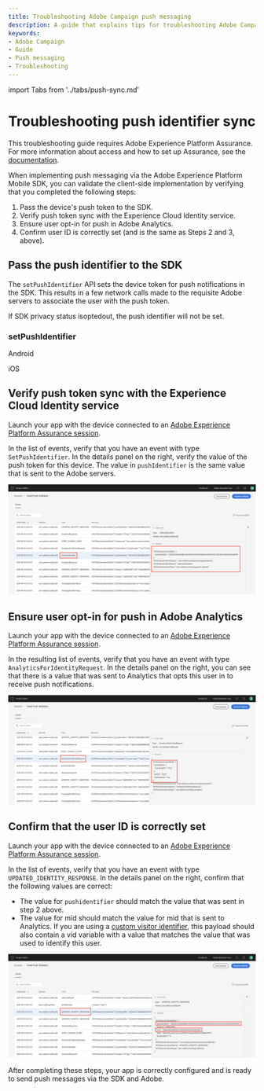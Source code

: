 ```yaml
---
title: Troubleshooting Adobe Campaign push messaging
description: A guide that explains tips for troubleshooting Adobe Campaign push messaging.
keywords:
- Adobe Campaign
- Guide
- Push messaging
- Troubleshooting
---
```


import Tabs from '../tabs/push-sync.md'

# Troubleshooting push identifier sync

<InlineAlert variant="info" slots="text"/>

This troubleshooting guide requires Adobe Experience Platform Assurance. For more information about access and how to set up Assurance, see the [documentation](https://experienceleague.adobe.com/docs/experience-platform/assurance/home.html).

When implementing push messaging via the Adobe Experience Platform Mobile SDK, you can validate the client-side implementation by verifying that you completed the following steps:

1. Pass the device's push token to the SDK.
2. Verify push token sync with the Experience Cloud Identity service.
3. Ensure user opt-in for push in Adobe Analytics.
4. Confirm user ID is correctly set (and is the same as Steps 2 and 3, above).

## Pass the push identifier to the SDK

The `setPushIdentifier` API sets the device token for push notifications in the SDK. This results in a few network calls made to the requisite Adobe servers to associate the user with the push token.

<InlineAlert variant="info" slots="text"/>

If SDK privacy status isoptedout, the push identifier will not be set.

### setPushIdentifier

<TabsBlock orientation="horizontal" slots="heading, content" repeat="2"/>

Android

<Tabs query="platform=android&task=set-push"/>

iOS

<Tabs query="platform=ios&task=set-push"/>

<!--- React Native

<Tabs query="platform=react-native&task=set-push"/> --->

## Verify push token sync with the Experience Cloud Identity service

Launch your app with the device connected to an [Adobe Experience Platform Assurance session](https://experienceleague.adobe.com/docs/experience-platform/assurance/home.html).

In the list of events, verify that you have an event with type `SetPushIdentifier`. In the details panel on the right, verify the value of the push token for this device. The value in `pushIdentifier` is the same value that is sent to the Adobe servers.

![Verify push identifier received by the SDK](../assets/push-sync/set-push-token-to-identity.png)

## Ensure user opt-in for push in Adobe Analytics

Launch your app with the device connected to an [Adobe Experience Platform Assurance session](https://experienceleague.adobe.com/docs/experience-platform/assurance/home.html).

In the resulting list of events, verify that you have an event with type `AnalyticsForIdentityRequest`. In the details panel on the right, you can see that there is a value that was sent to Analytics that opts this user in to receive push notifications.

![Verify push preferences are opted in](../assets/push-sync/push-analytics-optin.png)

## Confirm that the user ID is correctly set

Launch your app with the device connected to an [Adobe Experience Platform Assurance session](https://experienceleague.adobe.com/docs/experience-platform/assurance/home.html).

In the list of events, verify that you have an event with type `UPDATED_IDENTITY_RESPONSE`. In the details panel on the right, confirm that the following values are correct:

* The value for `pushidentifier` should match the value that was sent in step 2 above.
* The value for mid should match the value for mid that is sent to Analytics. If you are using a [custom visitor identifier](../../../solution/adobe-analytics/api-reference.md#setidentifier), this payload should also contain a vid variable with a value that matches the value that was used to identify this user.

![Verify push identifier synced](../assets/push-sync/push-identities.png)

After completing these steps, your app is correctly configured and is ready to send push messages via the SDK and Adobe.
